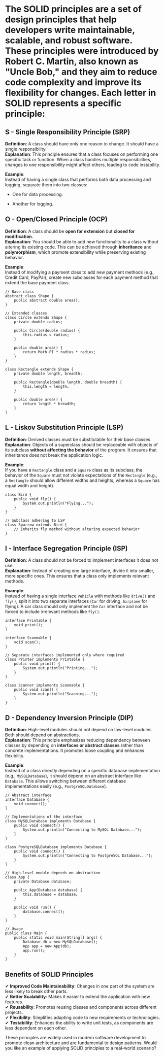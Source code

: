 # The **SOLID principles** are a set of **design principles** that help developers write maintainable, scalable, and robust software. These principles were introduced by **Robert C. Martin**, also known as "Uncle Bob," and they aim to reduce code complexity and improve its flexibility for changes. Each letter in SOLID represents a specific principle:

## **S - Single Responsibility Principle (SRP)**

**Definition**: A class should have only one reason to change. It should have a single responsibility.  
**Explanation**: This principle ensures that a class focuses on performing one specific task or function. When a class handles multiple responsibilities, changes to one responsibility might affect others, leading to code instability.

**Example**:  
Instead of having a single class that performs both data processing and logging, separate them into two classes:

-   One for data processing.
    
-   Another for logging.
    

## **O - Open/Closed Principle (OCP)**

**Definition**: A class should be **open for extension** but **closed for modification**.  
**Explanation**: You should be able to add new functionality to a class without altering its existing code. This can be achieved through **inheritance** and **polymorphism**, which promote extensibility while preserving existing behavior.

**Example**:  
Instead of modifying a payment class to add new payment methods (e.g., Credit Card, PayPal), create new subclasses for each payment method that extend the base payment class.

    // Base class
    abstract class Shape {
        public abstract double area();
    }
    
    // Extended classes
    class Circle extends Shape {
        private double radius;
    
        public Circle(double radius) {
            this.radius = radius;
        }
    
        public double area() {
            return Math.PI * radius * radius;
        }
    }
    
    class Rectangle extends Shape {
        private double length, breadth;
    
        public Rectangle(double length, double breadth) {
            this.length = length;
        }
    
        public double area() {
            return length * breadth;
        }
    }

## **L - Liskov Substitution Principle (LSP)**

**Definition**: Derived classes must be substitutable for their base classes.  
**Explanation**: Objects of a superclass should be replaceable with objects of its subclass **without affecting the behavior** of the program. It ensures that inheritance does not break the application logic.

**Example**:  
If you have a `Rectangle` class and a `Square` class as its subclass, the behavior of the `Square` must not violate expectations of the `Rectangle` (e.g., a `Rectangle` should allow different widths and heights, whereas a `Square` has equal width and height).

    class Bird {
        public void fly() {
            System.out.println("Flying...");
        }
    }
    
    // Subclass adhering to LSP
    class Sparrow extends Bird {
        // Inherits fly method without altering expected behavior
    }

## **I - Interface Segregation Principle (ISP)**

**Definition**: A class should not be forced to implement interfaces it does not use.  
**Explanation**: Instead of creating one large interface, divide it into smaller, more specific ones. This ensures that a class only implements relevant methods.

**Example**:  
Instead of having a single interface `Vehicle` with methods like `drive()` and `fly()`, split it into two separate interfaces (`Car` for driving, `Airplane` for flying). A car class should only implement the `Car` interface and not be forced to include irrelevant methods like `fly()`.

    interface Printable {
        void print();
    }
    
    interface Scannable {
        void scan();
    }
    
    // Separate interfaces implemented only where required
    class Printer implements Printable {
        public void print() {
            System.out.println("Printing...");
        }
    }
    
    class Scanner implements Scannable {
        public void scan() {
            System.out.println("Scanning...");
        }
    }

## **D - Dependency Inversion Principle (DIP)**

**Definition**: High-level modules should not depend on low-level modules. Both should depend on abstractions.  
**Explanation**: This principle emphasizes reducing dependency between classes by depending on **interfaces or abstract classes** rather than concrete implementations. It promotes loose coupling and enhances flexibility.

**Example**:  
Instead of a class directly depending on a specific database implementation (e.g., `MySQLDatabase`), it should depend on an abstract interface like `Database`. This allows switching between different database implementations easily (e.g., `PostgreSQLDatabase`).

    // Abstract interface
    interface Database {
        void connect();
    }
    
    // Implementations of the interface
    class MySQLDatabase implements Database {
        public void connect() {
            System.out.println("Connecting to MySQL Database...");
        }
    }
    
    class PostgreSQLDatabase implements Database {
        public void connect() {
            System.out.println("Connecting to PostgreSQL Database...");
        }
    }
    
    // High-level module depends on abstraction
    class App {
        private Database database;
    
        public App(Database database) {
            this.database = database;
        }
    
        public void run() {
            database.connect();
        }
    }
    
    // Usage
    public class Main {
        public static void main(String[] args) {
            Database db = new MySQLDatabase();
            App app = new App(db);
            app.run();
        }
    }


## **Benefits of SOLID Principles**

✔ **Improved Code Maintainability**: Changes in one part of the system are less likely to break other parts.  
✔ **Better Scalability**: Makes it easier to extend the application with new features.  
✔ **Reusability**: Promotes reusing classes and components across different projects.  
✔ **Flexibility**: Simplifies adapting code to new requirements or technologies.  
✔ **Testability**: Enhances the ability to write unit tests, as components are less dependent on each other.

These principles are widely used in modern software development to promote clean architecture and are fundamental to design patterns. Would you like an example of applying SOLID principles to a real-world scenario?
